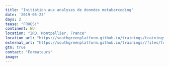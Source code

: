 ```yaml
---
title: "Initiation aux analyses de données metabarcoding"
date: '2019-05-23'
days: 2
tease: "FROGS!"
continent: EU
location: "IRD, Montpellier, France"
location_url: "https://southgreenplatform.github.io/trainings/trainings2019/"
external_url: "https://southgreenplatform.github.io/trainings//files/formation-plateformeSG-2019.pdf#page=10"
gtn: true
contact: "Formateurs"
image: 
---
```

